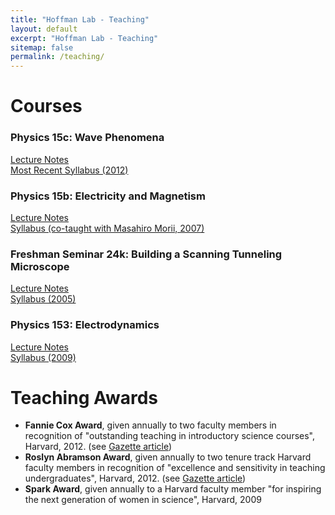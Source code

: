 ```yaml
---
title: "Hoffman Lab - Teaching"
layout: default
excerpt: "Hoffman Lab - Teaching"
sitemap: false
permalink: /teaching/
---
```


# Courses

### Physics 15c: Wave Phenomena

<a class="pubsreflink" href="{{ site.url }}{{ site.baseurl }}/files/Physics15c-Hoffman-Fall2010.zip">Lecture Notes</a><br/>
<a href="{{ site.url }}{{ site.baseurl }}/files/2012-spring-physics15c-syllabus.pdf">Most Recent Syllabus (2012)</a>

### Physics 15b: Electricity and Magnetism

<a class="pubsreflink" href="{{ site.url }}{{ site.baseurl }}/files/Physics15b-Hoffman-lectures.zip">Lecture Notes</a><br/>
<a href="{{ site.url }}{{ site.baseurl }}/files/2007-fall-physcs15b-syllabus.pdf">Syllabus (co-taught with Masahiro Morii, 2007)</a>

### Freshman Seminar 24k: Building a Scanning Tunneling Microscope

<a class="pubsreflink" href="{{ site.url }}{{ site.baseurl }}/files/FS24k-Hoffman-lectures.pdf">Lecture Notes</a><br/>
<a href="{{ site.url }}{{ site.baseurl }}/files/2005-spring-frsem24k-syllabus.pdf">Syllabus (2005)</a>

### Physics 153: Electrodynamics

<a class="pubsreflink" href="{{ site.url }}{{ site.baseurl }}/files/Physics153-Hoffman-lectures.zip">Lecture Notes</a><br/>
<a href="{{ site.url }}{{ site.baseurl }}/files/2009-spring-physics153-syllabus.pdf">Syllabus (2009)</a>

# Teaching Awards

* <b>Fannie Cox Award</b>, given annually to two faculty members in recognition of "outstanding teaching in introductory science courses", Harvard, 2012. (see <a href="https://news.harvard.edu/gazette/story/2012/10/two-professors-win-fannie-cox-prize/">Gazette article</a>)
* <b>Roslyn Abramson Award</b>, given annually to two tenure track Harvard faculty members in recognition of "excellence and sensitivity in teaching undergraduates", Harvard, 2012. (see <a href="https://news.harvard.edu/gazette/story/2012/05/hoffman-beerbohm-win-teaching-prize/">Gazette article</a>)
* <b>Spark Award</b>, given annually to a Harvard faculty member "for inspiring the next generation of women in science", Harvard, 2009
<br/><br/>


